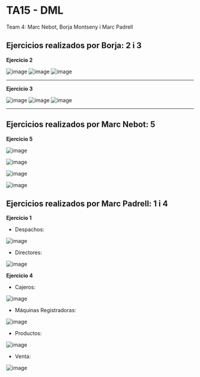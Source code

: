 # TA15 - DML
Team 4: Marc Nebot, Borja Montseny i Marc Padrell

## Ejercicios realizados por Borja: 2 i 3

**Ejercicio 2**

![image](https://user-images.githubusercontent.com/68342939/166268056-ea46a61d-45cf-4793-9b77-295387af74a3.png)
![image](https://user-images.githubusercontent.com/68342939/166269271-8b9d8f43-a651-4f7c-a37d-0046cacc8800.png)
![image](https://user-images.githubusercontent.com/68342939/166268561-7e6433ff-74a6-4944-8039-e10c673d2366.png)
<hr>

**Ejercicio 3**

![image](https://user-images.githubusercontent.com/68342939/166271127-afe40327-c1f3-454e-b73c-4f414a555308.png)
![image](https://user-images.githubusercontent.com/68342939/166289065-e9e6775c-2552-4430-b38c-4df6679fc795.png)
![image](https://user-images.githubusercontent.com/68342939/166284023-a053f157-626e-4fa0-94b1-b50ab9130ed0.png)

<hr>

## Ejercicios realizados por Marc Nebot: 5

**Ejercicio 5**

![image](https://user-images.githubusercontent.com/103039613/166740801-b91eac6e-3886-4196-8233-2613c9b53b0b.png)

![image](https://user-images.githubusercontent.com/103039613/166740882-ac0fb3cd-40bc-4840-9feb-6f74ac62fba4.png)

![image](https://user-images.githubusercontent.com/103039613/166740991-7e889a74-61e0-4270-a288-1818838fff1a.png)

![image](https://user-images.githubusercontent.com/103039613/166740530-b4d9b003-7364-4981-9b1d-b45c15283107.png)


## Ejercicios realizados por Marc Padrell: 1 i 4

**Ejercicio 1**

- Despachos:

![image](https://user-images.githubusercontent.com/79224406/165275980-22fc1764-879d-4da4-93d5-de49225e36a2.png)

- Directores:

![image](https://user-images.githubusercontent.com/79224406/165276043-ab4ca099-57d0-48ac-b95c-7dc50f7b4bff.png)

**Ejercicio 4**

- Cajeros:

![image](https://user-images.githubusercontent.com/79224406/165281451-4b1db8eb-8566-4277-8d6d-8307eb4087ec.png)

- Máquinas Registradoras:

![image](https://user-images.githubusercontent.com/79224406/165281567-fd075c1a-c29d-4cfc-ba72-b3e606e39457.png)

- Productos:

![image](https://user-images.githubusercontent.com/79224406/165281620-9a773ca3-ea74-4f11-bd17-ae595b584c41.png)

- Venta:

![image](https://user-images.githubusercontent.com/79224406/165281664-cbc00d37-4566-4f75-92a8-023edbe56fe9.png)
